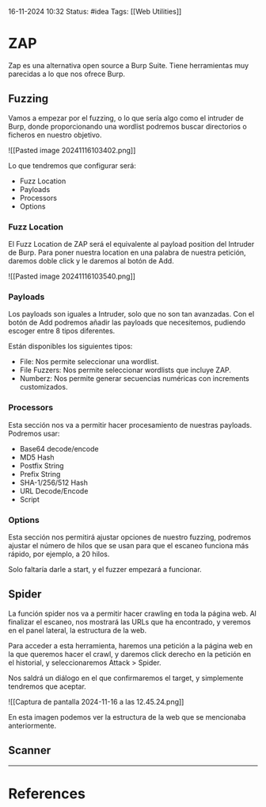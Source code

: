  16-11-2024 10:32
Status: #idea
Tags: [[Web Utilities]]

# ZAP

Zap es una alternativa open source a Burp Suite. Tiene herramientas muy parecidas a lo que nos ofrece Burp.

## Fuzzing

Vamos a empezar por el fuzzing, o lo que sería algo como el intruder de Burp, donde proporcionando una wordlist podremos buscar directorios o ficheros en nuestro objetivo.

![[Pasted image 20241116103402.png]]

Lo que tendremos que configurar será:
- Fuzz Location
- Payloads
- Processors
- Options

### Fuzz Location

El Fuzz Location de ZAP será el equivalente al payload position del Intruder de Burp. Para poner nuestra location en una palabra de nuestra petición, daremos doble click y le daremos al botón de Add.

![[Pasted image 20241116103540.png]]

### Payloads

Los payloads son iguales a Intruder, solo que no son tan avanzadas. Con el botón de Add podremos añadir las payloads que necesitemos, pudiendo escoger entre 8 tipos diferentes. 

Están disponibles los siguientes tipos:
- File: Nos permite seleccionar una wordlist.
- File Fuzzers: Nos permite seleccionar wordlists que incluye ZAP.
- Numberz: Nos permite generar secuencias numéricas con increments customizados.

### Processors

Esta sección nos va a permitir hacer procesamiento de nuestras payloads. Podremos usar:

- Base64 decode/encode
- MD5 Hash
- Postfix String
- Prefix String
- SHA-1/256/512 Hash
- URL Decode/Encode
- Script

### Options

Esta sección nos permitirá ajustar opciones de nuestro fuzzing, podremos ajustar el número de hilos que se usan para que el escaneo funciona más rápido, por ejemplo, a 20 hilos.

Solo faltaría darle a start, y el fuzzer empezará a funcionar.


## Spider

La función spider nos va a permitir hacer crawling en toda la página web. Al finalizar el escaneo, nos mostrará las URLs que ha encontrado, y veremos en el panel lateral, la estructura de la web.

Para acceder a esta herramienta, haremos una petición a la página web en la que queremos hacer el crawl, y daremos click derecho en la petición en el historial, y seleccionaremos Attack > Spider.

Nos saldrá un diálogo en el que confirmaremos el target, y simplemente tendremos que aceptar.

![[Captura de pantalla 2024-11-16 a las 12.45.24.png]]

En esta imagen podemos ver la estructura de la web que se mencionaba anteriormente.
## Scanner





---
# References